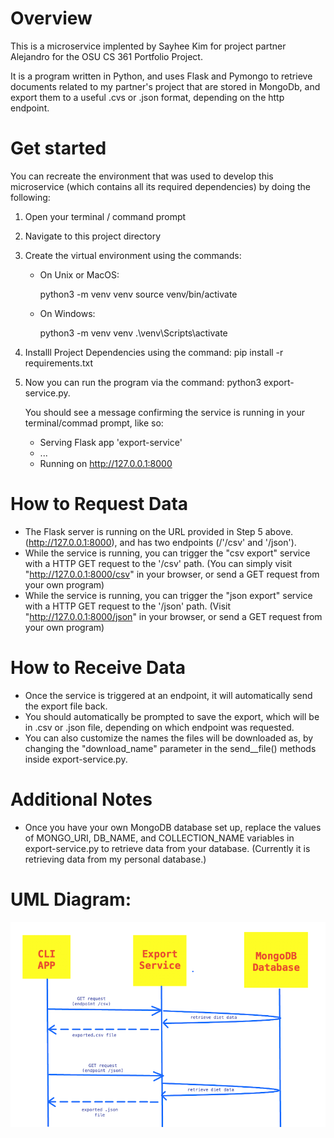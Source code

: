 # Overview

This is a microservice implented by Sayhee Kim for project partner Alejandro
for the OSU CS 361 Portfolio Project.

It is a program written in Python, and uses Flask and Pymongo to retrieve documents related
to my partner's project that are stored in MongoDb, and export them to a useful .cvs or .json
format, depending on the http endpoint.

# Get started

You can recreate the environment that was used to develop this microservice
(which contains all its required dependencies) by doing the following:

1.  Open your terminal / command prompt
2.  Navigate to this project directory
3.  Create the virtual environment using the commands:

    -   On Unix or MacOS:

        python3 -m venv venv
        source venv/bin/activate

    -   On Windows:

        python3 -m venv venv
        .\venv\Scripts\activate

4.  Installl Project Dependencies using the command:
    pip install -r requirements.txt

5.  Now you can run the program via the command:
    python3 export-service.py.

    You should see a message confirming the service is running in your terminal/commad prompt, like so:

    -   Serving Flask app 'export-service'
    -   ...
    -   Running on http://127.0.0.1:8000

# How to Request Data

-   The Flask server is running on the URL provided in Step 5 above. (http://127.0.0.1:8000), and has two endpoints (/'/csv' and '/json').
-   While the service is running, you can trigger the "csv export" service with a HTTP GET request to the '/csv' path.
    (You can simply visit "http://127.0.0.1:8000/csv" in your browser, or send a GET request from your own program)
-   While the service is running, you can trigger the "json export" service with a HTTP GET request to the '/json' path. (Visit "http://127.0.0.1:8000/json" in your browser, or send a GET request from your own program)

# How to Receive Data

-   Once the service is triggered at an endpoint, it will automatically send the export file back.
-   You should automatically be prompted to save the export, which will be in .csv or .json file, depending on which endpoint was requested.
-   You can also customize the names the files will be downloaded as, by changing the "download_name" parameter in the send\_\_file() methods inside export-service.py.

# Additional Notes

-   Once you have your own MongoDB database set up, replace the values of MONGO_URI, DB_NAME, and COLLECTION_NAME variables in export-service.py to retrieve data from your database. (Currently it is retrieving data from my personal database.)

# UML Diagram:

![UML diagram](./UML.png)
